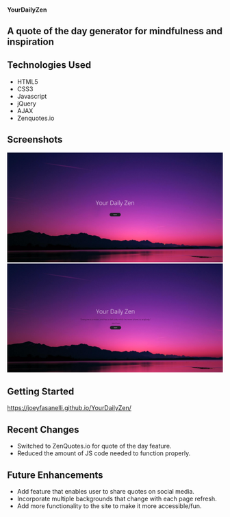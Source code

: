 #### YourDailyZen
## A quote of the day generator for mindfulness and inspiration

## Technologies Used
* HTML5
* CSS3
* Javascript
* jQuery
* AJAX
* Zenquotes.io

## Screenshots
<img src="readme-images/YourDailyZenHome.png" alt="Home Page"/>
<img src="readme-images/YourDailyZenQuote.png" alt="Home Page"/>

## Getting Started
https://joeyfasanelli.github.io/YourDailyZen/

## Recent Changes
* Switched to ZenQuotes.io for quote of the day feature.
* Reduced the amount of JS code needed to function properly.

## Future Enhancements
* Add feature that enables user to share quotes on social media.
* Incorporate multiple backgrounds that change with each page refresh.
* Add more functionality to the site to make it more accessible/fun.
